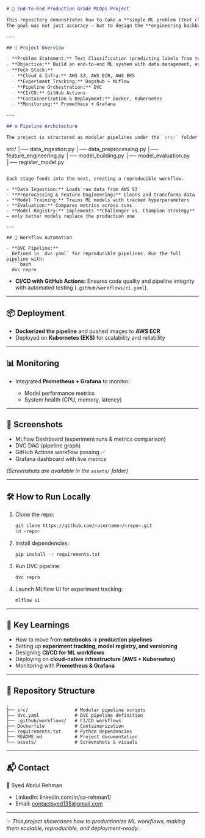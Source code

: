 ```markdown
# 🚀 End-to-End Production Grade MLOps Project  

This repository demonstrates how to take a **simple ML problem (text classification)** and turn it into a **fully automated, production-grade MLOps pipeline**.  
The goal was not just accuracy — but to design the **engineering backbone** required for deploying and monitoring ML models at scale.  

---

## 📌 Project Overview  

- **Problem Statement:** Text Classification (predicting labels from text data)  
- **Objective:** Build an end-to-end ML system with data management, experiment tracking, automation, deployment, and monitoring  
- **Tech Stack:**  
  - **Cloud & Infra:** AWS S3, AWS ECR, AWS EKS  
  - **Experiment Tracking:** Dagshub + MLflow  
  - **Pipeline Orchestration:** DVC  
  - **CI/CD:** GitHub Actions  
  - **Containerization & Deployment:** Docker, Kubernetes  
  - **Monitoring:** Prometheus + Grafana  

---

## ⚙️ Pipeline Architecture  

The project is structured as modular pipelines under the `src/` folder:  

```

src/
│── data\_ingestion.py
│── data\_preprocessing.py
│── feature\_engineering.py
│── model\_building.py
│── model\_evaluation.py
│── register\_model.py

````

Each stage feeds into the next, creating a reproducible workflow.  

- **Data Ingestion:** Loads raw data from AWS S3  
- **Preprocessing & Feature Engineering:** Cleans and transforms data  
- **Model Training:** Trains ML models with tracked hyperparameters  
- **Evaluation:** Compares metrics across runs  
- **Model Registry:** Implements **Challenger vs. Champion strategy** — only better models replace the production one  

---

## 🔄 Workflow Automation  

- **DVC Pipeline:**  
  Defined in `dvc.yaml` for reproducible pipelines. Run the full pipeline with:  
  ```bash
  dvc repro
````

* **CI/CD with GitHub Actions:**
  Ensures code quality and pipeline integrity with automated testing (`.github/workflows/ci.yaml`).

---

## 📦 Deployment

* **Dockerized the pipeline** and pushed images to **AWS ECR**
* Deployed on **Kubernetes (EKS)** for scalability and reliability

---

## 📊 Monitoring

* Integrated **Prometheus + Grafana** to monitor:

  * Model performance metrics
  * System health (CPU, memory, latency)

---

## 📸 Screenshots

* MLflow Dashboard (experiment runs & metrics comparison)
* DVC DAG (pipeline graph)
* GitHub Actions workflow passing ✅
* Grafana dashboard with live metrics

*(Screenshots are available in the `assets/` folder)*

---

## 🛠️ How to Run Locally

1. Clone the repo:

   ```bash
   git clone https://github.com/<username>/<repo>.git
   cd <repo>
   ```

2. Install dependencies:

   ```bash
   pip install -r requirements.txt
   ```

3. Run DVC pipeline:

   ```bash
   dvc repro
   ```

4. Launch MLflow UI for experiment tracking:

   ```bash
   mlflow ui
   ```

---

## 🚀 Key Learnings

* How to move from **notebooks → production pipelines**
* Setting up **experiment tracking, model registry, and versioning**
* Designing **CI/CD for ML workflows**
* Deploying on **cloud-native infrastructure (AWS + Kubernetes)**
* Monitoring with **Prometheus & Grafana**

---

## 📂 Repository Structure

```
.
├── src/                 # Modular pipeline scripts
├── dvc.yaml             # DVC pipeline definition
├── .github/workflows/   # CI/CD workflows
├── Dockerfile           # Containerization
├── requirements.txt     # Python dependencies
├── README.md            # Project documentation
└── assets/              # Screenshots & visuals
```

---

## 📬 Contact

👤 Syed Abdul Rehman

* LinkedIn: linkedin.com/in/sa-rehman1/
* Email: contactsyed135@gmail.com

---

✨ *This project showcases how to productionize ML workflows, making them scalable, reproducible, and deployment-ready.*

```

